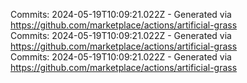 Commits: 2024-05-19T10:09:21.022Z - Generated via https://github.com/marketplace/actions/artificial-grass
<br>
Commits: 2024-05-19T10:09:21.022Z - Generated via https://github.com/marketplace/actions/artificial-grass
<br>
Commits: 2024-05-19T10:09:21.022Z - Generated via https://github.com/marketplace/actions/artificial-grass
<br>
